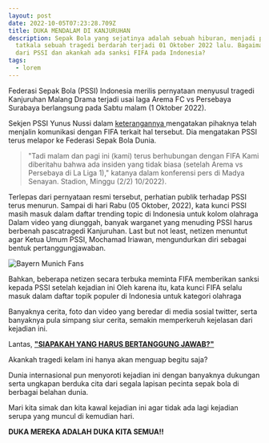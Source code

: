 ```yaml
---
layout: post
date: 2022-10-05T07:23:28.709Z
title: DUKA MENDALAM DI KANJURUHAN
description: Sepak Bola yang sejatinya adalah sebuah hiburan, menjadi petaka
  tatkala sebuah tragedi berdarah terjadi 01 Oktober 2022 lalu. Bagaimana sikap
  dari PSSI dan akankah ada sanksi FIFA pada Indonesia?
tags:
  - lorem
---
```

Federasi Sepak Bola (PSSI) Indonesia merilis pernyataan menyusul tragedi Kanjuruhan Malang Drama terjadi usai laga Arema FC vs Persebaya Surabaya berlangsung pada Sabtu malam (1 Oktober 2022).

 Sekjen PSSI Yunus Nussi dalam [keterangannya ](https://www.liputan6.com/tekno/read/5087610/tragedi-kanjuruhan-malang-warganet-sorot-pssi-untuk-berbenah)mengatakan pihaknya telah menjalin komunikasi dengan FIFA terkait hal tersebut. Dia mengatakan PSSI terus melapor ke Federasi Sepak Bola Dunia.

> "Tadi malam dan pagi ini (kami) terus berhubungan dengan FIFA Kami diberitahu bahwa ada insiden yang tidak biasa (setelah  Arema vs Persebaya di La Liga 1)," katanya dalam konferensi pers di  Madya Senayan. Stadion, Minggu (2/2) 10/2022).

Terlepas dari pernyataan resmi tersebut, perhatian publik terhadap PSSI terus menurun. Sampai di hari Rabu (05 Oktober, 2022), kata kunci PSSI masih masuk dalam daftar trending topic di Indonesia untuk kolom olahraga
 Dalam video yang diunggah, banyak warganet yang menuding PSSI harus berbenah pascatragedi Kanjuruhan. Last but not least, netizen menuntut agar Ketua Umum PSSI, Mochamad Iriawan, mengundurkan diri sebagai bentuk pertanggungjawaban.

![Bayern Munich Fans](/images/uploads/ferrzaluaaaremn.jpg "Solidaritas fans Bayern Munchen")

Bahkan,  beberapa netizen secara terbuka meminta FIFA memberikan sanksi kepada PSSI setelah kejadian ini Oleh karena itu, kata kunci FIFA selalu masuk dalam daftar topik populer di Indonesia untuk kategori olahraga

B﻿anyaknya cerita, foto dan video yang beredar di media sosial twitter, serta banyaknya pula simpang siur cerita, semakin memperkeruh kejelasan dari kejadian ini.

L﻿antas, **["SIAPAKAH YANG HARUS BERTANGGUNG JAWAB?"](https://www.kompas.tv/article/334986/gas-air-mata-di-kanjuruhan-langgar-regulasi-fifa-pssi-polisi-indonesia-punya-sop-sendiri?utm_source=dlvr.it&utm_medium=twitter)**

A﻿kankah tragedi kelam ini hanya akan menguap begitu saja?

D﻿unia internasional pun menyoroti kejadian ini dengan banyaknya dukungan serta ungkapan berduka cita dari segala lapisan pecinta sepak bola di berbagai belahan dunia.

M﻿ari kita simak dan kita kawal kejadian ini agar tidak ada lagi kejadian serupa yang muncul di kemudian hari.

**D﻿UKA MEREKA ADALAH DUKA KITA SEMUA!!**